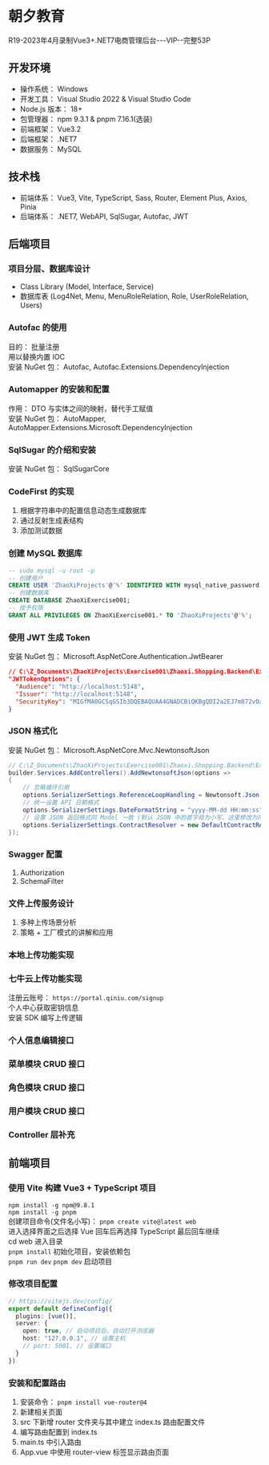 # 朝夕教育

R19-2023年4月录制Vue3+.NET7电商管理后台---VIP--完整53P

## 开发环境

- 操作系统： Windows
- 开发工具： Visual Studio 2022 & Visual Studio Code
- Node.js 版本： 18+
- 包管理器： npm 9.3.1 & pnpm 7.16.1(选装)
- 前端框架： Vue3.2
- 后端框架： .NET7
- 数据服务： MySQL

## 技术栈

- 前端体系： Vue3, Vite, TypeScript, Sass, Router, Element Plus, Axios, Pinia
- 后端体系： .NET7, WebAPI, SqlSugar, Autofac, JWT

## 后端项目

### 项目分层、数据库设计

- Class Library (Model, Interface, Service)
- 数据库表 (Log4Net, Menu, MenuRoleRelation, Role, UserRoleRelation, Users)

### Autofac 的使用

目的： 批量注册  
用以替换内置 IOC  
安装 NuGet 包： Autofac, Autofac.Extensions.DependencyInjection

### Automapper 的安装和配置

作用： DTO 与实体之间的映射，替代手工赋值  
安装 NuGet 包： AutoMapper, AutoMapper.Extensions.Microsoft.DependencyInjection

### SqlSugar 的介绍和安装

安装 NuGet 包： SqlSugarCore

### CodeFirst 的实现

1. 根据字符串中的配置信息动态生成数据库
2. 通过反射生成表结构
3. 添加测试数据

### 创建 MySQL 数据库

```sql
-- sudo mysql -u root -p
-- 创建用户
CREATE USER 'ZhaoXiProjects'@'%' IDENTIFIED WITH mysql_native_password BY 'P@ssw0rd';
-- 创建数据库
CREATE DATABASE ZhaoXiExercise001;
-- 授予权限
GRANT ALL PRIVILEGES ON ZhaoXiExercise001.* TO 'ZhaoXiProjects'@'%';
```

### 使用 JWT 生成 Token

安装 NuGet 包： Microsoft.AspNetCore.Authentication.JwtBearer

```json
// C:\Z_Documents\ZhaoXiProjects\Exercise001\Zhaoxi.Shopping.Backend\ExeWebApi\appsettings.json
"JWTTokenOptions": {
  "Audience": "http://localhost:5148",
  "Issuer": "http://localhost:5148",
  "SecurityKey": "MIGfMA0GCSqGSIb3DQEBAQUAA4GNADCBiQKBgQDI2a2EJ7m872v0afyoSDJT2o1+SitIeJSWtLJU8/Wz2m7gStexajkeD+Lka6DSTy8gt9UwfgVQo6uKjVLG5Ex7PiGOODVqAEghBuS7JzIYU5RvI543nNDAPfnJsas96mSA7L/mD7RTE2drj6hf3oZjJpMPZUQI/B1Qjb5H3K3PNwIDAQAB"
}
```

### JSON 格式化

安装 NuGet 包： Microsoft.AspNetCore.Mvc.NewtonsoftJson

```csharp
// C:\Z_Documents\ZhaoXiProjects\Exercise001\Zhaoxi.Shopping.Backend\ExeWebApi\Program.cs
builder.Services.AddControllers().AddNewtonsoftJson(options =>
{
    // 忽略循环引用
    options.SerializerSettings.ReferenceLoopHandling = Newtonsoft.Json.ReferenceLoopHandling.Ignore;
    // 统一设置 API 日期格式
    options.SerializerSettings.DateFormatString = "yyyy-MM-dd HH:mm:ss";
    // 设置 JSON 返回格式同 Model 一致 (默认 JSON 中的首字母为小写，这里修改为同后端 Model 一致)
    options.SerializerSettings.ContractResolver = new DefaultContractResolver();
});
```

### Swagger 配置

1. Authorization
2. SchemaFilter

### 文件上传服务设计

1. 多种上传场景分析
2. 策略 + 工厂模式的讲解和应用

### 本地上传功能实现

### 七牛云上传功能实现

注册云账号： `https://portal.qiniu.com/signup`  
个人中心获取密钥信息  
安装 SDK 编写上传逻辑

### 个人信息编辑接口

### 菜单模块 CRUD 接口

### 角色模块 CRUD 接口

### 用户模块 CRUD 接口

### Controller 层补充

## 前端项目

### 使用 Vite 构建 Vue3 + TypeScript 项目

`npm install -g npm@9.8.1`  
`npm install -g pnpm`  
创建项目命令(文件名小写)： `pnpm create vite@latest web`  
进入选择界面之后选择 Vue 回车后再选择 TypeScript 最后回车继续  
cd web 进入目录  
`pnpm install` 初始化项目，安装依赖包  
`pnpm run dev` `pnpm dev` 启动项目

### 修改项目配置

```ts
// https://vitejs.dev/config/
export default defineConfig({
  plugins: [vue()],
  server: {
    open: true, // 启动项目后，自动打开浏览器
    host: "127.0.0.1", // 设置主机
    // port: 5001, // 设置端口
  }
})
```

### 安装和配置路由

1. 安装命令： `pnpm install vue-router@4`
2. 新建相关页面
3. src 下新增 router 文件夹与其中建立 index.ts 路由配置文件
4. 编写路由配置到 index.ts
5. main.ts 中引入路由
6. App.vue 中使用 router-view 标签显示路由页面
